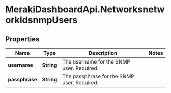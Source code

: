 # MerakiDashboardApi.NetworksnetworkIdsnmpUsers

## Properties
Name | Type | Description | Notes
------------ | ------------- | ------------- | -------------
**username** | **String** | The username for the SNMP user. Required. | 
**passphrase** | **String** | The passphrase for the SNMP user. Required. | 
